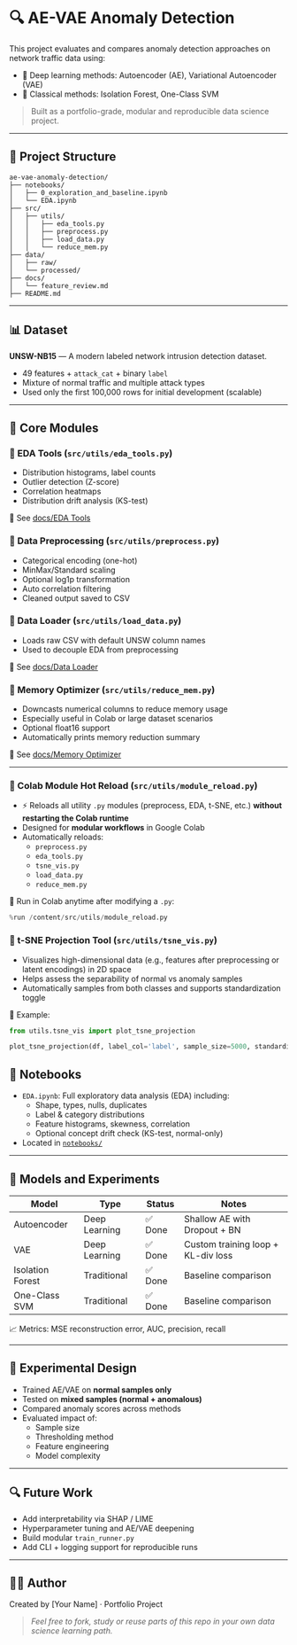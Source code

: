 # 🔍 AE-VAE Anomaly Detection

This project evaluates and compares anomaly detection approaches on network traffic data using:

- 🧠 Deep learning methods: Autoencoder (AE), Variational Autoencoder (VAE)
- 🧪 Classical methods: Isolation Forest, One-Class SVM

> Built as a portfolio-grade, modular and reproducible data science project.

---

## 📁 Project Structure

```
ae-vae-anomaly-detection/
├── notebooks/
│   ├── 0_exploration_and_baseline.ipynb
│   └── EDA.ipynb
├── src/
│   ├── utils/
│   │   ├── eda_tools.py
│   │   ├── preprocess.py
│   │   ├── load_data.py
│   │   └── reduce_mem.py
├── data/
│   ├── raw/
│   └── processed/
├── docs/
│   └── feature_review.md
├── README.md
```

---

## 📊 Dataset

**UNSW-NB15** — A modern labeled network intrusion detection dataset.

- 49 features + `attack_cat` + binary `label`
- Mixture of normal traffic and multiple attack types
- Used only the first 100,000 rows for initial development (scalable)

---

## 🧰 Core Modules

### 🔹 EDA Tools (`src/utils/eda_tools.py`)

- Distribution histograms, label counts
- Outlier detection (Z-score)
- Correlation heatmaps
- Distribution drift analysis (KS-test)

📘 See [docs/EDA Tools](src/utils/eda_tools.md)

### 🔹 Data Preprocessing (`src/utils/preprocess.py`)

- Categorical encoding (one-hot)
- MinMax/Standard scaling
- Optional log1p transformation
- Auto correlation filtering
- Cleaned output saved to CSV

### 🔹 Data Loader (`src/utils/load_data.py`)

- Loads raw CSV with default UNSW column names
- Used to decouple EDA from preprocessing

📘 See [docs/Data Loader](src/utils/load_data.md)

### 🔹 Memory Optimizer (`src/utils/reduce_mem.py`)

- Downcasts numerical columns to reduce memory usage
- Especially useful in Colab or large dataset scenarios
- Optional float16 support
- Automatically prints memory reduction summary

📘 See [docs/Memory Optimizer](src/utils/reduce_mem.md)

---

### 🔹 Colab Module Hot Reload (`src/utils/module_reload.py`)

- ⚡ Reloads all utility `.py` modules (preprocess, EDA, t-SNE, etc.) **without restarting the Colab runtime**
- Designed for **modular workflows** in Google Colab
- Automatically reloads:
  - `preprocess.py`
  - `eda_tools.py`
  - `tsne_vis.py`
  - `load_data.py`
  - `reduce_mem.py`

🧪 Run in Colab anytime after modifying a `.py`:

```python
%run /content/src/utils/module_reload.py
```

### 📌 t-SNE Projection Tool (`src/utils/tsne_vis.py`)

- Visualizes high-dimensional data (e.g., features after preprocessing or latent encodings) in 2D space
- Helps assess the separability of normal vs anomaly samples
- Automatically samples from both classes and supports standardization toggle

🧪 Example:

```python
from utils.tsne_vis import plot_tsne_projection

plot_tsne_projection(df, label_col='label', sample_size=5000, standardize=False)
```

## 📓 Notebooks

- `EDA.ipynb`: Full exploratory data analysis (EDA) including:
  - Shape, types, nulls, duplicates
  - Label & category distributions
  - Feature histograms, skewness, correlation
  - Optional concept drift check (KS-test, normal-only)
- Located in [`notebooks/`](notebooks/)

---

## 🔬 Models and Experiments

| Model            | Type         | Status  | Notes                                   |
|------------------|--------------|---------|-----------------------------------------|
| Autoencoder      | Deep Learning | ✅ Done | Shallow AE with Dropout + BN            |
| VAE              | Deep Learning | ✅ Done | Custom training loop + KL-div loss      |
| Isolation Forest | Traditional  | ✅ Done | Baseline comparison                      |
| One-Class SVM    | Traditional  | ✅ Done | Baseline comparison                      |

📈 Metrics: MSE reconstruction error, AUC, precision, recall

---

## 🧪 Experimental Design

- Trained AE/VAE on **normal samples only**
- Tested on **mixed samples (normal + anomalous)**
- Compared anomaly scores across methods
- Evaluated impact of:
  - Sample size
  - Thresholding method
  - Feature engineering
  - Model complexity

---

## 🔍 Future Work

- Add interpretability via SHAP / LIME
- Hyperparameter tuning and AE/VAE deepening
- Build modular `train_runner.py`
- Add CLI + logging support for reproducible runs

---

## 👩‍💻 Author

Created by [Your Name] · Portfolio Project  
> *Feel free to fork, study or reuse parts of this repo in your own data science learning path.*